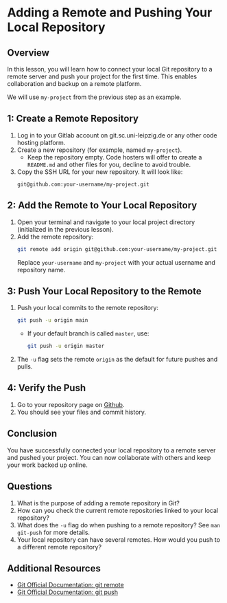 # Adding a Remote and Pushing Your Local Repository

## Overview

In this lesson, you will learn how to connect your local Git repository to a remote server and push your project for the first time. This enables collaboration and backup on a remote platform.

We will use `my-project` from the previous step as an example.

## 1: Create a Remote Repository

1. Log in to your Gitlab account on git.sc.uni-leipzig.de or any other code hosting platform.
2. Create a new repository (for example, named `my-project`).
   - Keep the repository empty. Code hosters will offer to create a `README.md` and other files for you, decline to avoid trouble.
3. Copy the SSH URL for your new repository. It will look like:
   ```
   git@github.com:your-username/my-project.git
   ```

## 2: Add the Remote to Your Local Repository

1. Open your terminal and navigate to your local project directory (initialized in the previous lesson).
2. Add the remote repository:
   ```bash
   git remote add origin git@github.com:your-username/my-project.git
   ```
   Replace `your-username` and `my-project` with your actual username and repository name.

## 3: Push Your Local Repository to the Remote

1. Push your local commits to the remote repository:
   ```bash
   git push -u origin main
   ```
   - If your default branch is called `master`, use:
     ```bash
     git push -u origin master
     ```
2. The `-u` flag sets the remote `origin` as the default for future pushes and pulls.

## 4: Verify the Push

1. Go to your repository page on [Github](https://github.com).
2. You should see your files and commit history.

## Conclusion
You have successfully connected your local repository to a remote server and pushed your project. You can now collaborate with others and keep your work backed up online.

## Questions
1. What is the purpose of adding a remote repository in Git?
2. How can you check the current remote repositories linked to your local repository?
3. What does the `-u` flag do when pushing to a remote repository? See `man git-push` for more details.
4. Your local repository can have several remotes. How would you push to a different remote repository?


## Additional Resources
- [Git Official Documentation: git remote](https://git-scm.com/docs/git-remote)
- [Git Official Documentation: git push](https://git-scm.com/docs/git-push)
